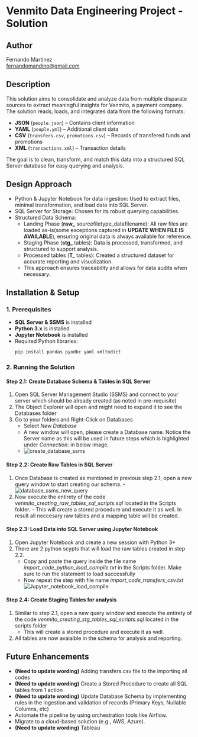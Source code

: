 # Venmito Data Engineering Project - Solution

## **Author**

Fernando Martinez\
fernandomandino@gmail.com

## **Description**

This solution aims to consolidate and analyze data from multiple disparate sources to extract meaningful insights for Venmito, a payment company. The solution reads, loads, and integrates data from the following formats:

- **JSON**  (`people.json`) – Contains client information
- **YAML** (`people.yml`) – Additional client data
- **CSV** (`transfers.csv`, `promotions.csv`) – Records of transfered funds and promotions
- **XML** (`transactions.xml`) – Transaction details

The goal is to clean, transform, and match this data into a structured SQL Server database for easy querying and analysis.

## **Design Approach**

- Python & Jupyter Notebook for data ingestion: Used to extract files, minimal transformation, and load data into SQL Server.
- SQL Server for Storage: Chosen for its robust querying capabilities.
- Structured Data Schema:
  - Landing Phase (**raw_** sourcefiletype_datafilename): All raw files are loaded as-is(some exceptions captured in **UPDATE WHEN FILE IS AVAILABLE**), ensuring original data is always available for reference.
  - Staging Phase (**stg_** tables): Data is processed, transformed, and structured to support analysis.
  - Processed tables (**T_** tables): Created a structured dataset for accurate reporting and visualization.
  - This approach ensures traceability and allows for data audits when necessary.

## **Installation & Setup**  

### **1. Prerequisites**  
- **SQL Server & SSMS** is installed
- **Python 3.x** is installed
- **Jupyter Notebook** is installed
- Required Python libraries:  
  ```sh
  pip install pandas pyodbc yaml xmltodict

### **2. Running the Solution**  
#### **Step 2.1: Create Database Schema & Tables in SQL Server**
  1. Open SQL Server Management Studio (SSMS) and connect to your server which should be already created (as noted in pre-requisite)
  2. The Object Explorer will open and might need to expand it to see the Databases folder
  3. Go to your folders and Right-Click on Databases
     - Select _New Database_
     - A new window will open, please create a Database name. Notice the Server name as this will be used in future steps which is highlighted under _Connection:_ in below image.
     - ![create_database_ssms](https://github.com/user-attachments/assets/f088c4f2-82e4-4ec5-b4cd-10321e74c525)
    
#### **Step 2.2: Create Raw Tables in SQL Server**
  1. Once Database is created as mentioned in previous step 2.1, open a new query window to start creating our schema.
    - ![database_ssms_new_query](https://github.com/user-attachments/assets/77282d02-7f37-41e6-aadc-e9e3fb9fcac6)
  2. Now execute the entirety of the code _venmito_creating_raw_tables_sql_scripts.sql_ located in the Scripts folder.
    - This will create a stored procedure and execute it as well. In result all neccesary raw tables and a mapping table will be created. 
     
#### **Step 2.3: Load Data into SQL Server using Jupyter Notebook** 
  1. Open Jupyter Notebook and create a new session with Python 3*
  2. There are 2 python scypts that will load the raw tables created in step 2.2.
     - Copy and paste the query inside the file name _import_code_python_load_compile.txt_ in the Scripts folder. Make sure to run the statement to load successfully 
     - Now repeat the step with file name _import_code_transfers_csv.txt_
     ![Jupyter_notebook_load_compile](https://github.com/user-attachments/assets/39e2ff5c-8a97-4152-8e81-7fd5699dec8b)

#### **Step 2.4: Create Staging Tables for analysis**
  1. Similar to step 2.1, open a new query window and execute the entirety of the code _venmito_creating_stg_tables_sql_scripts.sql_ located in the scripts folder
     - This will create a stored procedure and execute it as well.
  2. All tables are now avaialble in the schema for analysis and reporting.  

## **Future Enhancements** 
- **(Need to update wording)** Adding transfers.csv file to the importing all codes
- **(Need to update wording)** Create a Stored Procedure to create all SQL tables from 1 action
- **(Need to update wording)** Update Database Schema by implementing rules in the ingestion and validation of records (Primary Keys, Nullable Columns, etc)
- Automate the pipeline by using orchestration tools like Airflow.
- Migrate to a cloud-based solution (e.g., AWS, Azure).
- **(Need to update wording)** Tableau
